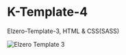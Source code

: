 # K-Template-4

Elzero-Template-3,
HTML & CSS(SASS)

![Elzero Template 3](https://user-images.githubusercontent.com/85019681/152643042-f586a432-04e3-4d38-97a7-040ab801c176.png)
